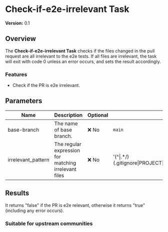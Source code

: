 # Check-if-e2e-irrelevant Task

**Version:** 0.1

## Overview

The **Check-if-e2e-irrelevant Task** checks if the files changed in the pull request are
 all irrelevant to the e2e tests.
If all files are irrelevant, the task will exit with code 0 unless an error occurs, and 
sets the result accordingly.

### Features

- Check if the PR is e2e irrelevant.

## Parameters

| Name                | Description                                                                 | Optional | Default value                  |
|---------------------|-----------------------------------------------------------------------------|----------|--------------------------------|
| base-branch         | The name of base branch.                                                    | ❌ No    | `main`                         |  
| irrelevant_pattern  | The regular expression for matching irrelevant files                        | ❌ No    | '\(^\|.*\/)(\.gitignore\|PROJECT\|LICENSE\|\.sonarcloud\.properties\|\.gitlint\|\.dockerignore\)$' |

## Results

It returns "false" if the PR is e2e relevant, otherwise it returns "true" (including any error occurs).

### Suitable for upstream communities